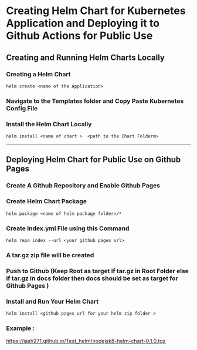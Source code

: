 # Creating Helm Chart for Kubernetes Application and Deploying it to Github Actions for Public Use

## Creating and Running Helm Charts Locally

### Creating a Helm Chart

```
helm create <name of the Application>
```

### Navigate to the Templates folder and Copy Paste Kubernetes Config File

### Install the Helm Chart Locally

```
helm install <name of chart >  <path to the Chart Folderm>
```

---

## Deploying Helm Chart for Public Use on Github Pages

### Create A Github Repository and Enable Github Pages

### Create Helm Chart Package

```
helm package <name of helm package folder>/*
```

### Create Index.yml File using this Command

```
helm repo index --url <your github pages url>
```

### A tar.gz zip file will be created

### Push to Github (Keep Root as target if tar.gz in Root Folder else if tar.gz in docs folder then docs should be set as target for Github Pages )

### Install and Run Your Helm Chart

```
helm install <github pages url for your helm zip folder >
```

### Example :

https://jash271.github.io/Test_helm/nodejsk8-helm-chart-0.1.0.tgz
